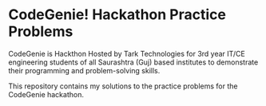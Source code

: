 # CodeGenie! Hackathon Practice Problems

CodeGenie is Hackthon Hosted by Tark Technologies for 3rd year IT/CE engineering students of all Saurashtra (Guj) based institutes to demonstrate their programming and problem-solving skills.

This repository contains my solutions to the practice problems for the CodeGenie hackathon. 

